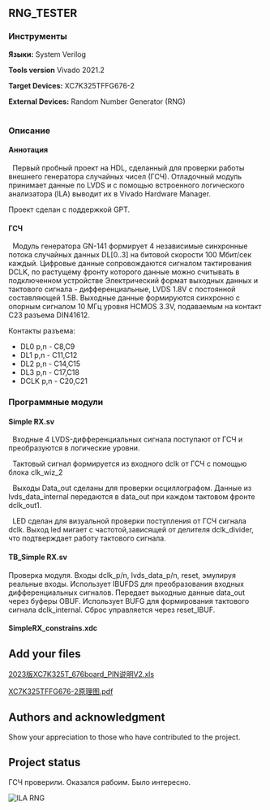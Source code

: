 ## RNG_TESTER

### Инструменты

 **Языки:** System Verilog
 
 **Tools version** Vivado 2021.2 
 
 **Target Devices:** XC7K325TFFG676-2
 
 **External Devices:** Random Number Generator (RNG)
#

### Описание

 #### Аннотация
 &nbsp; Первый пробный проект на HDL, сделанный для проверки работы  внешнего генератора случайных чисел (ГСЧ).  Отладочный модуль принимает данные по LVDS и с помощью встроенного логического анализатора (ILA) выводит их в Vivado Hardware Manager.

 Проект сделан с поддержкой GPT.
 
 #### ГСЧ
 &nbsp; Модуль генератора GN-141 формирует 4 независимые  синхронные потока случайных данных DL[0..3] на битовой  скорости 100 Мбит/сек каждый. Цифровые данные сопровождаются сигналом тактирования DCLK, по растущему фронту которого данные можно считывать в подключенном устройстве Электрический формат выходных данных и тактового сигнала - дифференциальные, LVDS 1.8V с постоянной составляющей 1.5В. Выходные данные формируются синхронно с опорным сигналом 10 МГц уровня HCMOS 3.3V, подаваемым на контакт С23 разъема DIN41612.

 Контакты разъема:
 - DL0 p,n - C8,C9
 - DL1 p,n - C11,C12
 - DL2 p,n - C14,C15
 - DL3 p,n - C17,C18
 - DCLK p,n - C20,C21

 ### Программные модули
 #### Simple RX.sv 

&nbsp; Входные 4 LVDS-дифференциальных сигнала поступают от ГСЧ и преобразуются в логические уровни. 

&nbsp; Тактовый сигнал формируется из входного dclk от ГСЧ с помощью блока clk_wiz_2

&nbsp; Выходы Data_out сделаны для проверки осциллографом. Данные из lvds_data_internal передаются в data_out при каждом тактовом фронте dclk_out1.

&nbsp; LED сделан для визуальной проверки поступления от ГСЧ сигнала dclk.  Выход led мигает с частотой,зависящей от делителя dclk_divider, что подтверждает работу тактового сигнала.

#### TB_Simple RX.sv 
 Проверка модуля. 
 Входы dclk_p/n, lvds_data_p/n, reset, эмулируя реальные входы.
Использует IBUFDS для преобразования входных дифференциальных сигналов. Передает выходные данные data_out через буферы OBUF. Использует BUFG для формирования тактового сигнала dclk_internal. Сброс управляется через reset_IBUF.

 #### SimpleRX_constrains.xdc



## Add your files

[2023版XC7K325T_676board_PIN说明V2.xls](https://github.com/user-attachments/files/19015115/2023.XC7K325T_676board_PIN.V2.xls)

[XC7K325TFFG676-2原理图.pdf](https://github.com/user-attachments/files/19015116/XC7K325TFFG676-2.pdf)

## Authors and acknowledgment
Show your appreciation to those who have contributed to the project.



## Project status
ГСЧ проверили. Оказался рабоим. Было интересно.

![ILA RNG](https://github.com/user-attachments/assets/6b9762ad-1aa7-4a94-a836-2bfc54a7a76c)


